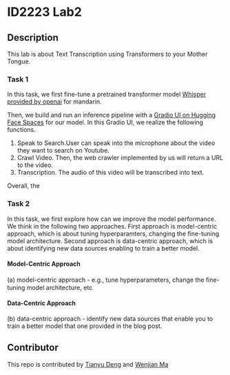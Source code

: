 
# ID2223 Lab2

## Description
This lab is about Text Transcription using Transformers to your Mother Tongue.  

### Task 1
In this task, we first fine-tune a pretrained  transformer model [Whisper provided by openai](https://openai.com/research/whisper) for mandarin.

Then, we build and run an inference pipeline with a [Gradio UI on Hugging Face Spaces](https://huggingface.co/spaces/Dengty/Mandarin) for our model. 
In this Gradio UI, we realize the following functions.
1. Speak to Search.User can speak into the microphone about the video they want to search on Youtube.
2. Crawl Video. Then, the web crawler implemented by us will return a URL to the video.
3. Transcription. The audio of this video will be transcribed into text.

Overall, the 

### Task 2
In this task, we first explore how can we improve the model performance. We think in the following two approaches.
First approach is model-centric approach, which is about tuning hyperparamters, changing the fine-tuning model architecture.
Second approach is data-centric approach, which is about identifying new data sources enabling to train a better model.
#### Model-Centric Approach
(a) model-centric approach - e.g., tune hyperparameters, change the ﬁne-tuning model architecture, etc



####  Data-Centric Approach
(b) data-centric approach - identify new data sources that enable you to train a better model that one provided in the blog post.


## Contributor
This repo is contributed by [Tianyu Deng](https://github.com/dengty1998) and [Wenjian Ma](https://github.com/wenjianma)